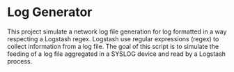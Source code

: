# Log Generator
This project simulate a network log file generation for log formatted in a way respecting a Logstash regex. Logstash use regular expressions (regex) to collect information from a log file. The goal of this script is to simulate the feeding of a log file aggregated in a SYSLOG device and read by a Logstash process.
